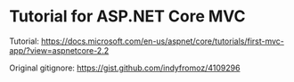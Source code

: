 # Tutorial for ASP.NET Core MVC

Tutorial: https://docs.microsoft.com/en-us/aspnet/core/tutorials/first-mvc-app/?view=aspnetcore-2.2

Original gitignore: https://gist.github.com/indyfromoz/4109296
